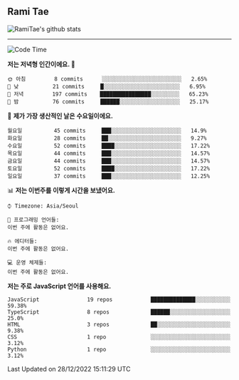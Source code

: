 ## Rami Tae

![RamiTae's github stats](https://github-readme-stats.vercel.app/api?username=RamiTae&show_icons=true&theme=tokyonight)

---
<!--START_SECTION:waka-->
![Code Time](http://img.shields.io/badge/Code%20Time-566%20hrs%2024%20mins-blue)

**저는 저녁형 인간이에요. 🦉** 

```text
🌞 아침         8 commits      ░░░░░░░░░░░░░░░░░░░░░░░░░   2.65% 
🌆 낮　         21 commits     █░░░░░░░░░░░░░░░░░░░░░░░░   6.95% 
🌃 저녁         197 commits    ████████████████░░░░░░░░░   65.23% 
🌙 밤　         76 commits     ██████░░░░░░░░░░░░░░░░░░░   25.17%

```
📅 **제가 가장 생산적인 날은 수요일이에요.** 

```text
월요일          45 commits     ███░░░░░░░░░░░░░░░░░░░░░░   14.9% 
화요일          28 commits     ██░░░░░░░░░░░░░░░░░░░░░░░   9.27% 
수요일          52 commits     ████░░░░░░░░░░░░░░░░░░░░░   17.22% 
목요일          44 commits     ███░░░░░░░░░░░░░░░░░░░░░░   14.57% 
금요일          44 commits     ███░░░░░░░░░░░░░░░░░░░░░░   14.57% 
토요일          52 commits     ████░░░░░░░░░░░░░░░░░░░░░   17.22% 
일요일          37 commits     ███░░░░░░░░░░░░░░░░░░░░░░   12.25%

```


📊 **저는 이번주를 이렇게 시간을 보냈어요.** 

```text
⌚︎ Timezone: Asia/Seoul

💬 프로그래밍 언어들: 
이번 주에 활동은 없어요.

🔥 에디터들: 
이번 주에 활동은 없어요.

💻 운영 체제들: 
이번 주에 활동은 없어요.

```

**저는 주로 JavaScript 언어를 사용해요.** 

```text
JavaScript               19 repos            ██████████████░░░░░░░░░░░   59.38% 
TypeScript               8 repos             ██████░░░░░░░░░░░░░░░░░░░   25.0% 
HTML                     3 repos             ██░░░░░░░░░░░░░░░░░░░░░░░   9.38% 
CSS                      1 repo              ░░░░░░░░░░░░░░░░░░░░░░░░░   3.12% 
Python                   1 repo              ░░░░░░░░░░░░░░░░░░░░░░░░░   3.12%

```



 Last Updated on 28/12/2022 15:11:29 UTC
<!--END_SECTION:waka-->
